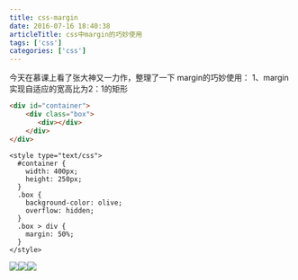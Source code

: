 ```yaml
---
title: css-margin
date: 2016-07-16 18:40:38
articleTitle: css中margin的巧妙使用
tags: ['css']
categories: ['css']
---
```

今天在慕课上看了张大神又一力作，整理了一下
margin的巧妙使用：
1、margin实现自适应的宽高比为2：1的矩形

```html
<div id="container">  
    <div class="box">  
       <div></div>  
    </div>  
</div>  
```
```
<style type="text/css">  
  #container {  
    width: 400px;  
    height: 250px;  
  }  
  .box {  
    background-color: olive;  
    overflow: hidden;  
  }  
  .box > div {  
    margin: 50%;  
  }  
</style>
```

![](http://upload-images.jianshu.io/upload_images/7018384-24ac7fb1fccbcec6?imageMogr2/auto-orient/strip%7CimageView2/2/w/1240)![](http://upload-images.jianshu.io/upload_images/7018384-70156a9605e570a9?imageMogr2/auto-orient/strip%7CimageView2/2/w/1240)![](http://upload-images.jianshu.io/upload_images/7018384-92ecf8c007214a71?imageMogr2/auto-orient/strip%7CimageView2/2/w/1240)

